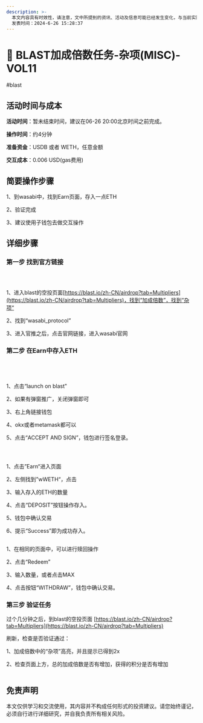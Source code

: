 ```yaml
---
description: >-
  本文内容具有时效性，请注意，文中所提到的资讯、活动及信息可能已经发生变化，与当前实际情况有所不同。我们建议您在做出任何决策之前，始终进行自主研究和验证。
  发表时间：2024-6-26 15:28:37
---
```


# 🤩 BLAST加成倍数任务-杂项(MISC)-VOL11

\#blast

## 活动时间与成本 <a href="#huo-dong-shi-jian-yu-cheng-ben" id="huo-dong-shi-jian-yu-cheng-ben"></a>

**活动时间**：暂未结束时间，建议在06-26 20:00北京时间之前完成。

**操作时间**：约4分钟

**准备资金**：USDB 或者 WETH，任意金额

**交互成本**：0.006 USD(gas费用)

## 简要操作步骤 <a href="#jian-yao-cao-zuo-bu-zhou" id="jian-yao-cao-zuo-bu-zhou"></a>

1、到wasabi中，找到Earn页面，存入一点ETH

2、验证完成

3、建议使用子钱包去做交互操作

## 详细步骤 <a href="#xiang-xi-bu-zhou" id="xiang-xi-bu-zhou"></a>

### **第一步 找到官方链接**

<figure><img src="../.gitbook/assets/image (233).png" alt=""><figcaption></figcaption></figure>

<figure><img src="../.gitbook/assets/image (234).png" alt=""><figcaption></figcaption></figure>

<figure><img src="../.gitbook/assets/image (235).png" alt=""><figcaption></figcaption></figure>

1、进入blast的空投页面[https://blast.io/zh-CN/airdrop?tab=Multipliers](https://blast.io/zh-CN/airdrop?tab=Multipliers)，找到“加成倍数”，找到“杂项“

2、找到“wasabi\_protocol”

3、进入官推之后，点击官网链接，进入wasabi官网

### **第二步 在Earn中存入ETH**

<figure><img src="../.gitbook/assets/image (236).png" alt=""><figcaption></figcaption></figure>

<figure><img src="../.gitbook/assets/image (237).png" alt=""><figcaption></figcaption></figure>

<figure><img src="../.gitbook/assets/image (238).png" alt=""><figcaption></figcaption></figure>

<figure><img src="../.gitbook/assets/image (239).png" alt=""><figcaption></figcaption></figure>

1、点击“launch on blast"

2、如果有弹窗推广，关闭弹窗即可

3、右上角链接钱包

4、okx或者metamask都可以

5、点击“ACCEPT AND SIGN”，钱包进行签名登录。

<figure><img src="../.gitbook/assets/image (240).png" alt=""><figcaption></figcaption></figure>

<figure><img src="../.gitbook/assets/image (241).png" alt=""><figcaption></figcaption></figure>

<figure><img src="../.gitbook/assets/image (242).png" alt=""><figcaption></figcaption></figure>

1、点击”Earn“进入页面

2、左侧找到”wWETH“，点击

3、输入存入的ETH的数量

4、点击“DEPOSIT”按钮操作存入。

5、钱包中确认交易

6、提示“Success”即为成功存入。

<figure><img src="../.gitbook/assets/image (243).png" alt=""><figcaption></figcaption></figure>

1、在相同的页面中，可以进行赎回操作

2、点击“Redeem”

3、输入数量，或者点击MAX

4、点击按钮“WITHDRAW”，钱包中确认交易。

### **第三步 验证任务**

过个几分钟之后，到blast的空投页面 [https://blast.io/zh-CN/airdrop?tab=Multipliers](https://blast.io/zh-CN/airdrop?tab=Multipliers)

刷新，检查是否验证通过：

1、加成倍数中的“杂项”高亮，并且提示已得到2x

2、检查页面上方，总的加成倍数是否有增加，获得的积分是否有增加

<figure><img src="../.gitbook/assets/image (244).png" alt=""><figcaption></figcaption></figure>

## 免责声明 <a href="#mian-ze-sheng-ming" id="mian-ze-sheng-ming"></a>

本文仅供学习和交流使用，其内容并不构成任何形式的投资建议。请您始终谨记，必须自行进行详细研究，并自我负责所有相关风险。
